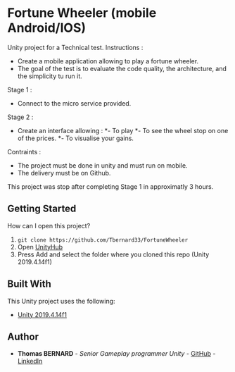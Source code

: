 # Fortune Wheeler (mobile Android/IOS)

Unity project for a Technical test. Instructions :

* Create a mobile application allowing to play a fortune wheeler.
* The goal of the test is to evaluate the code quality, the architecture, and the simplicity tu run it.

Stage 1 : 
* Connect to the micro service provided.

Stage 2 : 
* Create an interface allowing :
	*- To play
	*- To see the wheel stop on one of the prices.
	*- To visualise your gains.

Contraints :
* The project must be done in unity and must run on mobile.
* The delivery must be on Github.

This project was stop after completing Stage 1 in approximatly 3 hours.

## Getting Started

How can I open this project?

1. ```git clone https://github.com/Tbernard33/FortuneWheeler```
2. Open [UnityHub](https://unity3d.com/es/get-unity/download)
3. Press Add and select the folder where you cloned this repo (Unity 2019.4.14f1)

## Built With

This Unity project uses the following:

* [Unity 2019.4.14f1](https://unity3d.com/es/get-unity/download/archive)

## Author

* **Thomas BERNARD** - *Senior Gameplay programmer Unity* - [GitHub](https://github.com/Tbernard33) - [LinkedIn](https://www.linkedin.com/in/thomas-bernard-b8b7159b/)
